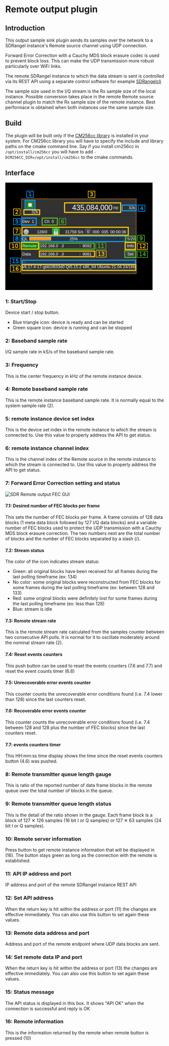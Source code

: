 <h1>Remote output plugin</h1>

<h2>Introduction</h2>

This output sample sink plugin sends its samples over the network to a SDRangel instance's Remote source channel using UDP connection.

Forward Error Correction with a Cauchy MDS block erasure codec is used to prevent block loss. This can make the UDP transmission more robust particularly over WiFi links.

The remote SDRangel instance to which the data stream is sent is controlled via its REST API using a separate control software for example [SDRangelcli](https://github.com/f4exb/sdrangelcli)

The sample size used in the I/Q stream is the Rx sample size of the local instance. Possible conversion takes place in the remote Remote source channel plugin to match the Rx sample size of the remote instance. Best performace is obtained when both instances use the same sample size.

<h2>Build</h2>

The plugin will be built only if the [CM256cc library](https://github.com/f4exb/cm256cc) is installed in your system. For CM256cc library you will have to specify the include and library paths on the cmake command line. Say if you install cm256cc in `/opt/install/cm256cc` you will have to add `-DCM256CC_DIR=/opt/install/cm256cc` to the cmake commands.

<h2>Interface</h2>

![SDR Remote output plugin GUI](../../../doc/img/RemoteOutput_plugin.png)

<h3>1: Start/Stop</h3>

Device start / stop button.

  - Blue triangle icon: device is ready and can be started
  - Green square icon: device is running and can be stopped

<h3>2: Baseband sample rate</h3>

I/Q sample rate in kS/s of the baseband sample rate.

<h3>3: Frequency</h3>

This is the center frequency in kHz of the remote instance device.

<h3>4: Remote baseband sample rate</h3>

This is the remote instance baseband sample rate. It is normally equal to the system sample rate (2).

<h3>5: remote instance device set index</h3>

This is the device set index in the remote instance to which the stream is connected to. Use this value to properly address the API to get status.

<h3>6: remote instance channel index</h3>

This is the channel index of the Remote source in the remote instance to which the stream is connected to. Use this value to properly address the API to get status.

<h3>7: Forward Error Correction setting and status</h3>

![SDR Remote output FEC GUI](../../../doc/img/RemoteOutput_plugin_06.png)

<h4>7.1: Desired number of FEC blocks per frame</h4>

This sets the number of FEC blocks per frame. A frame consists of 128 data blocks (1 meta data block followed by 127 I/Q data blocks) and a variable number of FEC blocks used to protect the UDP transmission with a Cauchy MDS block erasure correction. The two numbers next are the total number of blocks and the number of FEC blocks separated by a slash (/).

<h4>7.2: Stream status</h4>

The color of the icon indicates stream status:

  - Green: all original blocks have been received for all frames during the last polling timeframe (ex: 134)
  - No color: some original blocks were reconstructed from FEC blocks for some frames during the last polling timeframe (ex: between 128 and 133)
  - Red: some original blocks were definitely lost for some frames during the last polling timeframe (ex: less than 128)
  - Blue: stream is idle

<h4>7.3: Remote stream rate</h4>

This is the remote stream rate calculated from the samples counter between two consecutive API polls. It is normal for it to oscillate moderately around the nominal stream rate (2).

<h4>7.4: Reset events counters</h4>

This push button can be used to reset the events counters (7.6 and 7.7) and reset the event counts timer (6.8)

<h4>7.5: Unrecoverable error events counter</h4>

This counter counts the unrecoverable error conditions found (i.e. 7.4 lower than 128) since the last counters reset.

<h4>7.6: Recoverable error events counter</h4>

This counter counts the unrecoverable error conditions found (i.e. 7.4 between 128 and 128 plus the number of FEC blocks) since the last counters reset.

<h4>7.7: events counters timer</h4>

This HH:mm:ss time display shows the time since the reset events counters button (4.6) was pushed.

<h3>8: Remote transmitter queue length gauge</h3>

This is ratio of the reported number of data frame blocks in the remote queue over the total number of blocks in the queue.

<h3>9: Remote transmitter queue length status</h3>

This is the detail of the ratio shown in the gauge. Each frame block is a block of 127 &#x2715; 126 samples (16 bit I or Q samples) or 127 &#x2715; 63 samples (24 bit I or Q samples).

<h3>10: Remote server information</h3>

Press button to get remote instance information that will be displayed in (16). The button stays green as long as the connection with the remote is established.

<h3>11: API IP address and port</h3>

IP address and port of the remote SDRangel instance REST API

<h3>12: Set API address</h3>

When the return key is hit within the address or port (11) the changes are effective immediately. You can also use this button to set again these values.

<h3>13: Remote data address and port</h3>

Address and port of the remote endpoint where UDP data blocks are sent.

<h3>14: Set remote data IP and port</h3>

When the return key is hit within the address or port (13) the changes are effective immediately. You can also use this button to set again these values.

<h3>15: Status message</h3>

The API status is displayed in this box. It shows "API OK" when the connection is successful and reply is OK

<h3>16: Remote information</h3>

This is the information returned by the remote when remote button is pressed (10)
